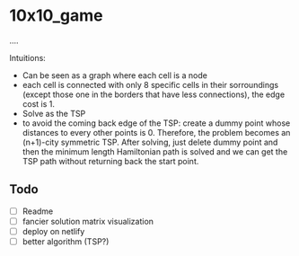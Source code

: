# 10x10_game
....

Intuitions:
- Can be seen as a graph where each cell is a node
- each cell is connected with only 8 specific cells in their sorroundings (except those one in the borders that have less connections), the edge cost is 1.
- Solve as the TSP
- to avoid the coming back edge of the TSP: create a dummy point whose distances to every other points is 0. Therefore, the problem becomes an (n+1)-city symmetric TSP. After solving, just delete dummy point and then the minimum length Hamiltonian path is solved and we can get the TSP path without returning back the start point.

## Todo
- [ ] Readme
- [ ] fancier solution matrix visualization
- [ ] deploy on netlify
- [ ] better algorithm (TSP?)
